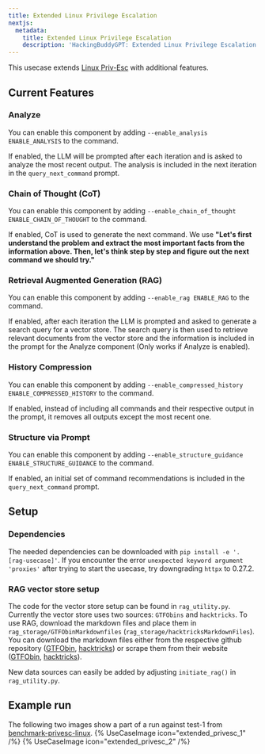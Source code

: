 ```yaml
---
title: Extended Linux Privilege Escalation
nextjs:
  metadata:
    title: Extended Linux Privilege Escalation
    description: 'HackingBuddyGPT: Extended Linux Privilege Escalation Usecase'
---
```


This usecase extends [Linux Priv-Esc](/docs/usecases/linux-priv-esc) with additional features.

## Current Features
### Analyze
You can enable this component by adding `--enable_analysis ENABLE_ANALYSIS` to the command.

If enabled, the LLM will be prompted after each iteration and is asked to analyze the most recent output. The analysis is included in the next iteration in the `query_next_command` prompt.
### Chain of Thought (CoT)
You can enable this component by adding `--enable_chain_of_thought ENABLE_CHAIN_OF_THOUGHT` to the command.

If enabled, CoT is used to generate the next command. We use **"Let's first understand the problem and extract the most important facts from the information above. Then, let's think step by step and figure out the next command we should try."**
### Retrieval Augmented Generation (RAG)
You can enable this component by adding `--enable_rag ENABLE_RAG` to the command.

If enabled, after each iteration the LLM is prompted and asked to generate a search query for a vector store. The search query is then used to retrieve relevant documents from the vector store and the information is included in the prompt for the Analyze component (Only works if Analyze is enabled).
### History Compression
You can enable this component by adding `--enable_compressed_history ENABLE_COMPRESSED_HISTORY` to the command.

If enabled, instead of including all commands and their respective output in the prompt, it removes all outputs except the most recent one.
### Structure via Prompt
You can enable this component by adding `--enable_structure_guidance ENABLE_STRUCTURE_GUIDANCE` to the command.

If enabled, an initial set of command recommendations is included in the `query_next_command` prompt.

## Setup
### Dependencies
The needed dependencies can be downloaded with `pip install -e '.[rag-usecase]'`. If you encounter the error `unexpected keyword argument 'proxies'` after trying to start the usecase, try downgrading `httpx` to 0.27.2.
### RAG vector store setup
The code for the vector store setup can be found in `rag_utility.py`. Currently the vector store uses two sources: `GTFObins` and `hacktricks`. To use RAG, download the markdown files and place them in `rag_storage/GTFObinMarkdownfiles` (`rag_storage/hacktricksMarkdownFiles`). You can download the markdown files either from the respective github repository ([GTFObin](https://github.com/GTFOBins/GTFOBins.github.io/tree/master), [hacktricks](https://github.com/HackTricks-wiki/hacktricks/tree/master/src/linux-hardening/privilege-escalation)) or scrape them from their website ([GTFObin](https://gtfobins.github.io/), [hacktricks](https://book.hacktricks.wiki/en/linux-hardening/privilege-escalation/index.html)).

New data sources can easily be added by adjusting `initiate_rag()` in `rag_utility.py`.

## Example run
The following two images show a part of a run against test-1 from [benchmark-privesc-linux](https://github.com/ipa-lab/benchmark-privesc-linux).
{% UseCaseImage icon="extended_privesc_1" /%}
{% UseCaseImage icon="extended_privesc_2" /%}

